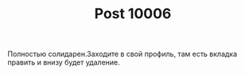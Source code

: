 ﻿---
title: "Post 10006"
se.owner.user_id: 367268
se.owner.display_name: "TimmmofeyD"
se.owner.link: "https://ru.meta.stackoverflow.com/users/367268/timmmofeyd"
se.link: "https://ru.meta.stackoverflow.com/a/10006"
se.post_id: 10006
se.post_type: answer
se.score: 2
---
<p>Полностью солидарен.Заходите в свой профиль, там есть вкладка править и внизу будет удаление.</p>
